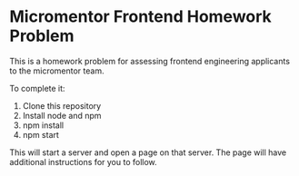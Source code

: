 # Micromentor Frontend Homework Problem

This is a homework problem for assessing frontend engineering applicants to
the micromentor team.

To complete it:

1. Clone this repository
2. Install node and npm
3. npm install
4. npm start

This will start a server and open a page on that server. The page will have
additional instructions for you to follow.
